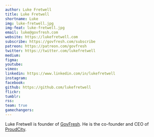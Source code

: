 ```yaml
---
author: Luke Fretwell
title: Luke Fretwell
shortname: Luke
img: luke-fretwell.jpg
img-feat: luke-fretwell.jpg
email: luke@govfresh.com
website: https://lukefretwell.com
subscribe: https://govfresh.com/subscribe
patreon: https://patreon.com/govfresh
twitter: https://twitter.com/lukefretwell
medium: 
figma: 
youtube: 
vimeo: 
linkedin: https://www.linkedin.com/in/lukefretwell
instagram: 
facebook: 
github: https://github.com/lukefretwell
flickr: 
tumblr: 
rss: 
team: true
gamechangers: 
---
```


Luke Fretwell is founder of [GovFresh](https://govfresh.com). He is the co-founder and CEO of [ProudCity](https://proudcity.com).

